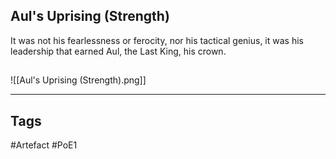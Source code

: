 ## Aul's Uprising (Strength)
It was not his fearlessness or ferocity, nor his tactical genius,
it was his leadership that earned Aul, the Last King, his crown.
##
![[Aul's Uprising (Strength).png]]

---
## Tags
#Artefact
#PoE1